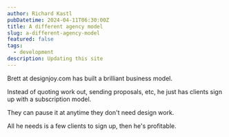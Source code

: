 ```yaml
---
author: Richard Kastl
pubDatetime: 2024-04-11T06:30:00Z
title: A different agency model
slug: a-different-agency-model
featured: false
tags:
  - development
description: Updating this site
---
```


Brett at designjoy.com has built a brilliant business model. 

Instead of quoting work out, sending proposals, etc, he just has clients sign up with a subscription model. 

They can pause it at anytime they don't need design work.

All he needs is a few clients to sign up, then he's profitable. 
